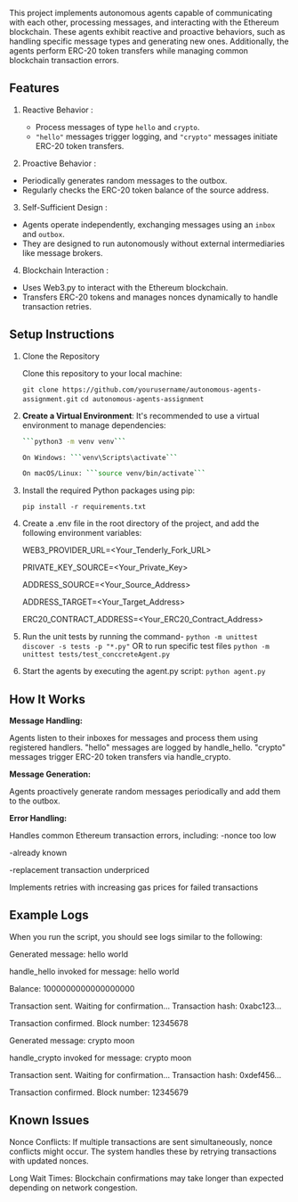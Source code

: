 
This project implements autonomous agents capable of communicating with each other, processing messages, and interacting with the Ethereum blockchain. These agents exhibit reactive and proactive behaviors, such as handling specific message types and generating new ones. Additionally, the agents perform ERC-20 token transfers while managing common blockchain transaction errors.


##  Features 

1. Reactive Behavior :
   - Process messages of type `hello` and `crypto`.
   - `"hello"` messages trigger logging, and `"crypto"` messages initiate ERC-20 token transfers.

2.  Proactive Behavior :
   - Periodically generates random messages to the outbox.
   - Regularly checks the ERC-20 token balance of the source address.

3.  Self-Sufficient Design :
   - Agents operate independently, exchanging messages using an `inbox` and `outbox`.
   - They are designed to run autonomously without external intermediaries like message brokers.

4.  Blockchain Interaction :
   - Uses Web3.py to interact with the Ethereum blockchain.
   - Transfers ERC-20 tokens and manages nonces dynamically to handle transaction retries.



  ## Setup Instructions


1. Clone the Repository 

   Clone this repository to your local machine:

   ```git clone https://github.com/yourusername/autonomous-agents-assignment.git```
   ```cd autonomous-agents-assignment```

2. **Create a Virtual Environment**:
   It's recommended to use a virtual environment to manage dependencies:
   ```bash
   ```python3 -m venv venv```
   
   On Windows: ```venv\Scripts\activate```

   On macOS/Linux: ```source venv/bin/activate```

3. Install the required Python packages using pip:

   ```pip install -r requirements.txt```

4. Create a .env file in the root directory of the project, and add the following environment variables:

   WEB3_PROVIDER_URL=<Your_Tenderly_Fork_URL>
   
   PRIVATE_KEY_SOURCE=<Your_Private_Key>
   
   ADDRESS_SOURCE=<Your_Source_Address>
   
   ADDRESS_TARGET=<Your_Target_Address>
   
   ERC20_CONTRACT_ADDRESS=<Your_ERC20_Contract_Address>


5. Run the unit tests by running the command-
   ```python -m unittest discover -s tests -p "*.py"```
            OR to run specific test files
   ```python -m unittest tests/test_conccreteAgent.py```



6. Start the agents by executing the agent.py script:
   ```python agent.py```





## **How It Works**
**Message Handling:**

Agents listen to their inboxes for messages and process them using registered handlers.
"hello" messages are logged by handle_hello.
"crypto" messages trigger ERC-20 token transfers via handle_crypto.


**Message Generation:**

Agents proactively generate random messages periodically and add them to the outbox.


**Error Handling:**

Handles common Ethereum transaction errors, including:
-nonce too low

-already known

-replacement transaction underpriced

Implements retries with increasing gas prices for failed transactions






## **Example Logs**

When you run the script, you should see logs similar to the following:

Generated message: hello world

handle_hello invoked for message: hello world

Balance: 1000000000000000000

Transaction sent. Waiting for confirmation... Transaction hash: 0xabc123...

Transaction confirmed. Block number: 12345678

Generated message: crypto moon

handle_crypto invoked for message: crypto moon

Transaction sent. Waiting for confirmation... Transaction hash: 0xdef456...

Transaction confirmed. Block number: 12345679





## **Known Issues**

Nonce Conflicts: If multiple transactions are sent simultaneously, nonce conflicts might occur. The system handles these by retrying transactions with updated nonces.

Long Wait Times: Blockchain confirmations may take longer than expected depending on network congestion.



